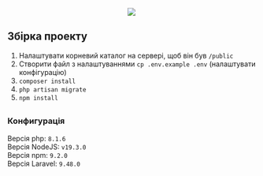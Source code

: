 <p align="center"><img src="https://laravel.com/assets/img/components/logo-laravel.svg"></p>

## Збірка проекту

1) Налаштувати корневий каталог на сервері, щоб він був <code>/public</code>
2) Створити файл з налаштуваннями <code>cp .env.example .env</code> (налаштувати конфігурацію)
3) <code>composer install</code>
4) <code>php artisan migrate</code>
5) <code>npm install</code>

##

### Конфигурація

Версія php: <code>8.1.6</code><br>
Версія NodeJS: <code>v19.3.0</code><br>
Версія npm: <code>9.2.0</code><br>
Версія Laravel: <code>9.48.0</code><br>
